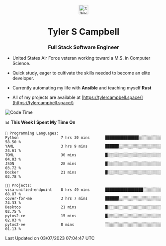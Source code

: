 <p align="center">
<a href="https://www.linkedin.com/in/t36campbell" target="blank"><img align="center" src="https://ik.imagekit.io/t36campbell/Portfolio/linkedin.png.original_m8bbGgPh6.png" alt="t36campbell" height="30" width="30" /></a>
</p>
<h1 align="center">Tyler S Campbell</h1>
<h3 align="center">Full Stack Software Engineer</h3>

* United States Air Force veteran working toward a M.S. in Computer Science.

* Quick study, eager to cultivate the skills needed to become an elite developer.

* Currently automating my life with **Ansible** and teaching myself **Rust**

* All of my projects are available at [https://tylercampbell.space/](https://tylercampbell.space/)

<!--START_SECTION:waka-->
![Code Time](http://img.shields.io/badge/Code%20Time-2%2C600%20hrs%2046%20mins-blue)

📊 **This Week I Spent My Time On** 

```text
💬 Programming Languages: 
Python                   7 hrs 30 mins       ███████████████░░░░░░░░░░   58.50 % 
YAML                     3 hrs 9 mins        ██████░░░░░░░░░░░░░░░░░░░   24.61 % 
TOML                     30 mins             █░░░░░░░░░░░░░░░░░░░░░░░░   04.03 % 
JSON                     28 mins             █░░░░░░░░░░░░░░░░░░░░░░░░   03.72 % 
Docker                   21 mins             █░░░░░░░░░░░░░░░░░░░░░░░░   02.78 % 

🐱‍💻 Projects: 
visa-unified-endpoint    8 hrs 49 mins       █████████████████░░░░░░░░   68.87 % 
cover-for-me             3 hrs 7 mins        ██████░░░░░░░░░░░░░░░░░░░   24.33 % 
Desktop                  21 mins             █░░░░░░░░░░░░░░░░░░░░░░░░   02.75 % 
pytos2-ce                15 mins             █░░░░░░░░░░░░░░░░░░░░░░░░   02.03 % 
pytos2-ee                8 mins              ░░░░░░░░░░░░░░░░░░░░░░░░░   01.13 % 
```


 Last Updated on 03/07/2023 07:04:47 UTC
<!--END_SECTION:waka-->
